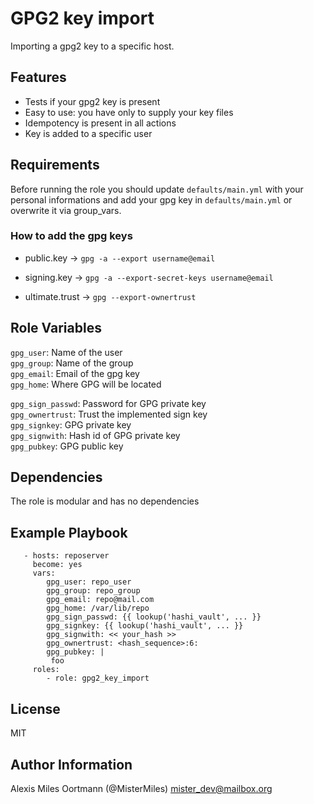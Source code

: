 GPG2 key import
=========

Importing a gpg2 key to a specific host.

## Features

- Tests if your gpg2 key is present
- Easy to use: you have only to supply your key files
- Idempotency is present in all actions
- Key is added to a specific user

Requirements
------------
Before running the role you should update `defaults/main.yml` with your personal informations and add your gpg key in `defaults/main.yml` or overwrite it via group_vars.

### How to add the gpg keys

- public.key -> `gpg -a --export username@email`

- signing.key -> `gpg -a --export-secret-keys username@email`

- ultimate.trust -> `gpg --export-ownertrust`

Role Variables
--------------
`gpg_user`: Name of the user <br />
`gpg_group`: Name of the group <br />
`gpg_email`: Email of the gpg key <br />
`gpg_home`: Where GPG will be located

`gpg_sign_passwd`: Password for GPG private key <br />
`gpg_ownertrust`: Trust the implemented sign key<br />
`gpg_signkey`: GPG private key <br />
`gpg_signwith`: Hash id of GPG private key <br />
`gpg_pubkey`: GPG public key

Dependencies
------------

The role is modular and has no dependencies

Example Playbook
----------------
```
   - hosts: reposerver
     become: yes
     vars:
        gpg_user: repo_user
        gpg_group: repo_group
        gpg_email: repo@mail.com
        gpg_home: /var/lib/repo
        gpg_sign_passwd: {{ lookup('hashi_vault', ... }}
        gpg_signkey: {{ lookup('hashi_vault', ... }}
        gpg_signwith: << your_hash >>
        gpg_ownertrust: <hash_sequence>:6:
        gpg_pubkey: |
         foo
     roles:
        - role: gpg2_key_import
```

License
-------
MIT

Author Information
------------------
Alexis Miles Oortmann (@MisterMiles) <mister_dev@mailbox.org>
